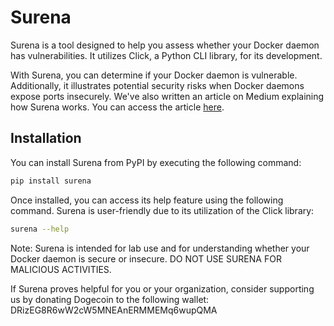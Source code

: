 # Surena

Surena is a tool designed to help you assess whether your Docker daemon has vulnerabilities. It utilizes Click, a Python CLI library, for its development.

With Surena, you can determine if your Docker daemon is vulnerable. Additionally, it illustrates potential security risks when Docker daemons expose ports insecurely. We've also written an article on Medium explaining how Surena works. You can access the article [here](#).

## Installation

You can install Surena from PyPI by executing the following command:

```bash
pip install surena
```

Once installed, you can access its help feature using the following command. Surena is user-friendly due to its utilization of the Click library:

```bash
surena --help
```

Note: Surena is intended for lab use and for understanding whether your Docker daemon is secure or insecure. DO NOT USE SURENA FOR MALICIOUS ACTIVITIES.

If Surena proves helpful for you or your organization, consider supporting us by donating Dogecoin to the following wallet:
DRizEG8R6wW2cW5MNEAnERMMEMq6wupQMA
